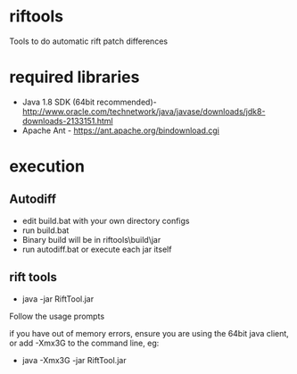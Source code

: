 # riftools
Tools to do automatic rift patch differences

# required libraries

- Java 1.8 SDK (64bit recommended)- http://www.oracle.com/technetwork/java/javase/downloads/jdk8-downloads-2133151.html
- Apache Ant - https://ant.apache.org/bindownload.cgi

# execution

## Autodiff
- edit build.bat with your own directory configs
- run build.bat
- Binary build will be in riftools\build\jar
- run autodiff.bat or execute each jar itself

## rift tools
- java -jar RiftTool.jar

Follow the usage prompts

if you have out of memory errors, ensure you are using the 64bit java client, or add -Xmx3G to the command line, eg:

- java -Xmx3G -jar RiftTool.jar
